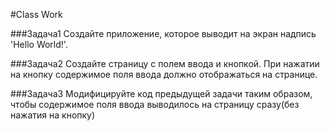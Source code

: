 #Class Work 

###Задача1 
Создайте приложение, которое выводит на экран надпись 'Hello World!'.

###Задача2
Создайте страницу с полем ввода и кнопкой. При нажатии на кнопку содержимое поля ввода должно отображаться на странице. 

###Задача3 
Модифицируйте код предыдущей задачи таким образом, чтобы содержимое поля ввода выводилось на страницу сразу(без нажатия на кнопку)
